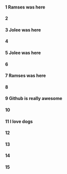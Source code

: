 #### 1 Ramses was here
#### 2
#### 3 Jolee was here
#### 4
#### 5 Jolee was here
#### 6
#### 7 Ramses was here
#### 8
#### 9 Github is really awesome
#### 10
#### 11 I love dogs
#### 12
#### 13
#### 14
#### 15
